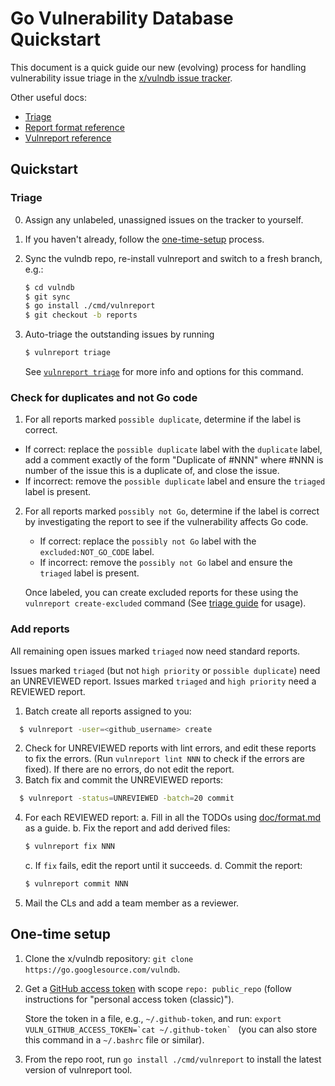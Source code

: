 # Go Vulnerability Database Quickstart

This document is a quick guide our new (evolving) process for handling vulnerability issue triage in the
[x/vulndb issue tracker](http://github.com/golang/vulndb/issues).

Other useful docs:
 - [Triage](triage.md)
 - [Report format reference](format.md)
 - [Vulnreport reference](vulnreport.md)

## Quickstart

### Triage

0. Assign any unlabeled, unassigned issues on the tracker to yourself.
1. If you haven't already, follow the [one-time-setup](#one-time-setup) process.
2. Sync the vulndb repo, re-install vulnreport and switch to a fresh branch, e.g.:

   ```bash
   $ cd vulndb
   $ git sync
   $ go install ./cmd/vulnreport
   $ git checkout -b reports
   ```
3. Auto-triage the outstanding issues by running

   ```bash
   $ vulnreport triage
   ```

   See [`vulnreport triage`](#vulnreport-triage) for more info
   and options for this command.

### Check for duplicates and not Go code

1.  For all reports marked `possible duplicate`, determine if
the label is correct.

   * If correct: replace the `possible duplicate` label with the `duplicate` label, add a comment exactly of the form "Duplicate of #NNN" where #NNN is number of the issue this is a duplicate of, and close the issue.
   * If incorrect: remove the `possible duplicate` label and ensure the `triaged` label is present.

2. For all reports marked `possibly not Go`, determine if the label is correct by investigating the report to see if the vulnerability affects Go code.

   * If correct: replace the `possibly not Go` label with the `excluded:NOT_GO_CODE` label.
   * If incorrect: remove the `possibly not Go` label and ensure the `triaged` label is present.

   Once labeled, you can create excluded reports for these using the `vulnreport create-excluded` command (See [triage guide](triage.md#batch-add-excluded-reports-label-excluded-reason) for usage).

### Add reports

All remaining open issues marked `triaged` now need standard reports.

Issues marked `triaged` (but not `high priority` or `possible duplicate`)
need an UNREVIEWED report. Issues marked `triaged` and `high priority`
need a REVIEWED report.

1. Batch create all reports assigned to you:

 ```bash
   $ vulnreport -user=<github_username> create
 ```

2. Check for UNREVIEWED reports with lint errors, and edit these reports
to fix the errors. (Run `vulnreport lint NNN` to check if the errors are
fixed). If there are no errors, do not edit the report.
3. Batch fix and commit the UNREVIEWED reports:

 ```bash
   $ vulnreport -status=UNREVIEWED -batch=20 commit
 ```
4. For each REVIEWED report:
   a. Fill in all the TODOs using [doc/format.md](format.md) as a guide.
   b. Fix the report and add derived files:

      ```bash
      $ vulnreport fix NNN
      ```

   c. If `fix` fails, edit the report until it succeeds.
   d. Commit the report:

      ```bash
      $ vulnreport commit NNN
      ```

6. Mail the CLs and add a team member as a reviewer.

## One-time setup

1. Clone the x/vulndb repository: `git clone https://go.googlesource.com/vulndb`.
2. Get a [GitHub access token](https://docs.github.com/en/authentication/keeping-your-account-and-data-secure/creating-a-personal-access-token) with scope `repo: public_repo`
   (follow instructions for "personal access token (classic)").

   Store the token in a file, e.g., `~/.github-token`, and run:
   ``export VULN_GITHUB_ACCESS_TOKEN=`cat ~/.github-token` `` (you can also store
   this command in a `~/.bashrc` file or similar).
3. From the repo root, run `go install ./cmd/vulnreport` to install the latest
   version of vulnreport tool.